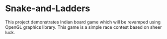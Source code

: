 # Snake-and-Ladders
This project demonstrates Indian board game which will be revamped using OpenGL graphics library. This game is a simple race contest based on sheer luck. 

